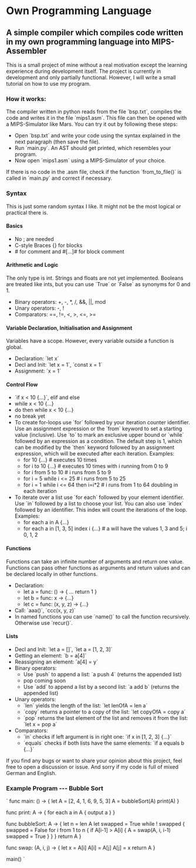 # Own Programming Language

## A simple compiler which compiles code written in my own programming language into MIPS-Assembler

This is a small project of mine without a real motivation except the learning experience during development itself.
The project is currently in development and only partially functional. However, I will write a small tutorial on how to use my program.

### How it works:

The compiler written in python reads from the file ´bsp.txt´, compiles the code and writes it in the file ´mips1.asm´. This file can then be opened with a MIPS-Simulator like Mars. 
You can try it out by following these steps:

* Open ´bsp.txt´ and write your code using the syntax explained in the next paragraph (then save the file).
* Run ´main.py´. An AST should get printed, which resembles your program.
* Now open ´mips1.asm´ using a MIPS-Simulator of your choice.

If there is no code in the .asm file, check if the function ´from_to_file()´ is called in ´main.py´ and correct if necessary.

### Syntax

This is just some random syntax I like. It might not be the most logical or practical there is.

#### Basics

* No ; are needed
* C-style Braces {} for blocks
* \# for comment and #[...]# for block comment

#### Arithmetic and Logic

The only type is int. Strings and floats are not yet implemented. Booleans are treated like ints, but you can use ´True´ or ´False´ as synonyms for 0 and 1.

* Binary operators: +, -, *, /, &&, ||, mod
* Unary operators: -, !
* Comparators: ==, !=, <, >, <=, >=

#### Variable Declaration, Initialisation and Assignment

Variables have a scope. However, every variable outside a function is global.

* Declaration: ´let x´
* Decl and Init: ´let x = 1´, ´const x = 1´
* Assignment: ´x = 1´

#### Control Flow

* ´if x < 10 {...}´, elif and else
* while x < 10 {...}
* do then while x < 10 {...}
* no break yet
* To create for-loops use ´for´ followed by your iteration counter identifier. Use an assignment expression or the ´from´ keyword to set a starting value (inclusive). Use ´to´ to mark an exclusive upper bound or ´while´ followed by an expression as a condition. The default step is 1, which can be modified by the ´then´ keyword followed by an assignment expression, which will be executed after each iteration. Examples:
    * for 10 {...} # executes 10 times
    * for i to 10 {...} # executes 10 times with i running from 0 to 9 
    * for i from 5 to 10 # i runs from 5 to 9
    * for i = 5 while i <= 25 # i runs from 5 to 25
    * for i = 1 while i <= 64 then i=i*2 # i runs from 1 to 64 doubling in each iteration
* To iterate over a list use ´for each´ followed by your element identifier. Use ´in´ followed by a list to choose your list. You can also use ´index´ followed by an identifier. This index will count the iterations of the loop. Examples:
    * for each a in A {...}
    * for each a in [1, 3, 5] index i {...} # a will have the values 1, 3 and 5; i 0, 1, 2

#### Functions

Functions can take an infinite number of arguments and return one value. Functions can pass other functions as arguments and return values and can be declared locally in other functions. 

* Declaration:
    * let a = func: () -> {
    ...
    return 1
    }
    * let b = func: x -> {...}
    * let c = func: (x, y, z) -> {...}
* Call: ´aaa()´, ´ccc(x, y, z)´
* In named functions you can use ´name()´ to call the function recursively. Otherwise use ´recur()´.

#### Lists

* Decl and Init: ´let a = []´, ´let a = [1, 2, 3]´
* Getting an element: ´b = a[4]´
* Reassigning an element: ´a[4] = y´
* Binary operators:
    * Use ´push´ to append a list: ´a push 4´ (returns the appended list)
    * pop coming soon
    * Use ´add´ to append a list by a second list: ´a add b´ (returns the appended list)
* Unary operators: 
    * ´len´ yields the length of the list: ´let lenOfA = len a´
    * ´copy´ returns a pointer to a copy of the list: ´let copyOfA = copy a´
    * ´pop´ returns the last element of the list and removes it from the list: ´let x = pop a´
* Comparators: 
    * ´in´ checks if left argument is in right one: ´if x in [1, 2, 3] {...}´
    * ´equals´ checks if both lists have the same elements: ´if a equals b {...}´

If you find any bugs or want to share your opinion about this project, feel free to open a discussion or issue. 
And sorry if my code is full of mixed German and English.

### Example Program --- Bubble Sort

´
func main: () -> {
    let A = [2, 4, 1, 6, 9, 5, 3]
    A = bubbleSort(A)
    print(A)
}

func print: A -> {
    for each a in A {
        output a
    }
}

func bubbleSort: A -> {
    let n = len A 
    let swapped = True
    while ! swapped {
        swapped = False
        for i from 1 to n {
            if A[i-1] > A[i] {
                A = swap(A, i, i-1)
                swapped = True
            }
        }
    }
    return A
}

func swap: (A, i, j) -> {
    let x = A[i]
    A[i] = A[j]
    A[j] = x
    return A
}


main()
´



